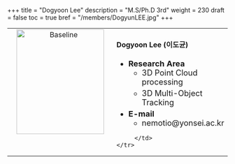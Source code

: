 +++
title = "Dogyoon Lee"
description = "M.S/Ph.D 3rd"
weight = 230
draft = false
toc = true
bref = "/members/DogyunLEE.jpg"
+++

<table>
    <tr>
       <td width="280" align="center" valign="top">
          <img alt="Baseline" width="200px" height="240" src="/members/DogyunLEE.jpg">
       </td>
       <td>
            <h4>Dogyoon Lee (이도균)</h4>
            <ul class="member_info">
                <li style="font-size: 18px"><b>Research Area</b>
                    <ul class="interest">
                        <li style="margin-bottom: 5px">3D Point Cloud processing</li>
                        <li style="margin-bottom: 5px">3D Multi-Object Tracking</li>
                    </ul>
                </li>
                <li style="font-size: 18px"><b>E-mail</b>
                    <ul>
                        <li style="margin-bottom: 5px">nemotio@yonsei.ac.kr</li>
                    </ul>
                </li>
            </ul>
            
         </td>
    </tr>
</table>